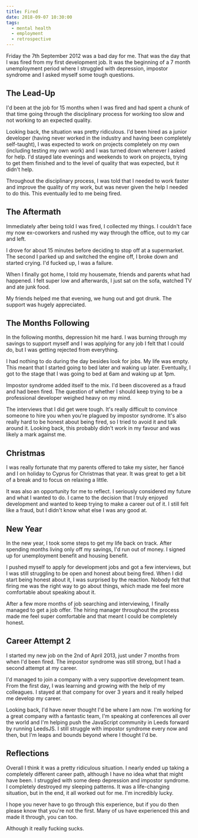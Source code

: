 ```yaml
---
title: Fired
date: 2018-09-07 10:30:00
tags:
  - mental health
  - employment
  - retrospective
---
```


Friday the 7th September 2012 was a bad day for me. That was the day that I was fired from my first development job. It was the beginning of a 7 month unemployment period where I struggled with depression, impostor syndrome and I asked myself some tough questions.

<!-- excerpt -->

## The Lead-Up

I'd been at the job for 15 months when I was fired and had spent a chunk of that time going through the disciplinary process for working too slow and not working to an expected quality.

Looking back, the situation was pretty ridiculous. I'd been hired as a junior developer (having never worked in the industry and having been completely self-taught), I was expected to work on projects completely on my own (including testing my own work) and I was turned down whenever I asked for help. I'd stayed late evenings and weekends to work on projects, trying to get them finished and to the level of quality that was expected, but it didn't help.

Throughout the disciplinary process, I was told that I needed to work faster and improve the quality of my work, but was never given the help I needed to do this. This eventually led to me being fired.

## The Aftermath

Immediately after being told I was fired, I collected my things. I couldn't face my now ex-coworkers and rushed my way through the office, out to my car and left.

I drove for about 15 minutes before deciding to stop off at a supermarket. The second I parked up and switched the engine off, I broke down and started crying. I'd fucked up, I was a failure.

When I finally got home, I told my housemate, friends and parents what had happened. I felt super low and afterwards, I just sat on the sofa, watched TV and ate junk food.

My friends helped me that evening, we hung out and got drunk. The support was hugely appreciated.

## The Months Following

In the following months, depression hit me hard. I was burning through my savings to support myself and I was applying for any job I felt that I could do, but I was getting rejected from everything.

I had nothing to do during the day besides look for jobs. My life was empty. This meant that I started going to bed later and waking up later. Eventually, I got to the stage that I was going to bed at 6am and waking up at 1pm.

Impostor syndrome added itself to the mix. I'd been discovered as a fraud and had been fired. The question of whether I should keep trying to be a professional developer weighed heavy on my mind.

The interviews that I did get were tough. It's really difficult to convince someone to hire you when you're plagued by impostor syndrome. It's also really hard to be honest about being fired, so I tried to avoid it and talk around it. Looking back, this probably didn't work in my favour and was likely a mark against me.

## Christmas

I was really fortunate that my parents offered to take my sister, her fiancé and I on holiday to Cyprus for Christmas that year. It was great to get a bit of a break and to focus on relaxing a little.

It was also an opportunity for me to reflect. I seriously considered my future and what I wanted to do. I came to the decision that I truly enjoyed development and wanted to keep trying to make a career out of it. I still felt like a fraud, but I didn't know what else I was any good at.

## New Year

In the new year, I took some steps to get my life back on track. After spending months living only off my savings, I'd run out of money. I signed up for unemployment benefit and housing benefit.

I pushed myself to apply for development jobs and got a few interviews, but I was still struggling to be open and honest about being fired. When I did start being honest about it, I was surprised by the reaction. Nobody felt that firing me was the right way to go about things, which made me feel more comfortable about speaking about it.

After a few more months of job searching and interviewing, I finally managed to get a job offer. The hiring manager throughout the process made me feel super comfortable and that meant I could be completely honest.

## Career Attempt 2

I started my new job on the 2nd of April 2013, just under 7 months from when I'd been fired. The impostor syndrome was still strong, but I had a second attempt at my career.

I'd managed to join a company with a very supportive development team. From the first day, I was learning and growing with the help of my colleagues. I stayed at that company for over 3 years and it really helped me develop my career.

Looking back, I'd have never thought I'd be where I am now. I'm working for a great company with a fantastic team, I'm speaking at conferences all over the world and I'm helping push the JavaScript community in Leeds forward by running LeedsJS. I still struggle with impostor syndrome every now and then, but I'm leaps and bounds beyond where I thought I'd be.

## Reflections

Overall I think it was a pretty ridiculous situation. I nearly ended up taking a completely different career path, although I have no idea what that might have been. I struggled with some deep depression and impostor syndrome. I completely destroyed my sleeping patterns. It was a life-changing situation, but in the end, it all worked out for me. I'm incredibly lucky.

I hope you never have to go through this experience, but if you do then please know that you're not the first. Many of us have experienced this and made it through, you can too.

Although it really fucking sucks.
